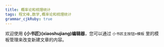 ```yaml
---
title: 概率论和梳理统计 
tags: 程文峰,数学,概率论和梳理统计 
grammar_cjkRuby: true
---
```



欢迎使用 **{小书匠}(xiaoshujiang)编辑器**，您可以通过 `小书匠主按钮>模板` 里的模板管理来改变新建文章的内容。